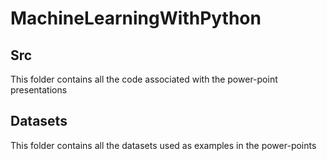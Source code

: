 # MachineLearningWithPython
## Src
This folder contains all the code associated with the power-point presentations

## Datasets
This folder contains all the datasets used as examples in the power-points
